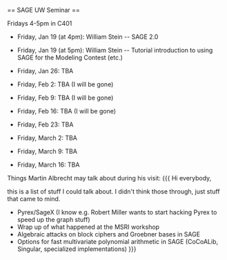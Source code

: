 == SAGE UW Seminar ==

Fridays 4-5pm in C401

 * Friday, Jan 19 (at 4pm): William Stein -- SAGE 2.0

 * Friday, Jan 19 (at 5pm): William Stein -- Tutorial introduction to using SAGE for the Modeling Contest (etc.)
  
 * Friday, Jan 26: TBA
 
 * Friday, Feb 2: TBA (I will be gone)

 * Friday, Feb 9: TBA (I will be gone)

 * Friday, Feb 16: TBA (I will be gone)

 * Friday, Feb 23: TBA

 * Friday, March 2: TBA

 * Friday, March 9: TBA

 * Friday, March 16: TBA

Things Martin Albrecht may talk about during his visit:
{{{
Hi everybody, 
 
this is a list of stuff I could talk about. I didn't think those through, just 
stuff that came to mind.
 
 * Pyrex/SageX (I know e.g. Robert Miller wants to start hacking Pyrex to 
    speed up the graph stuff)
 * Wrap up of what happened at the MSRI workshop
 * Algebraic attacks on block ciphers and Groebner bases in SAGE 
 * Options for fast multivariate polynomial arithmetic in SAGE (CoCoALib, 
    Singular, specialized implementations)
}}}
